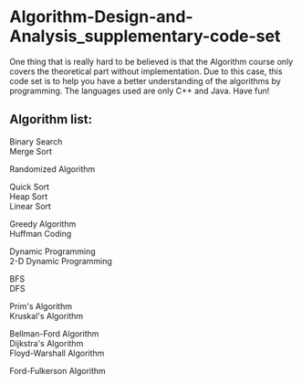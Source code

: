 # Algorithm-Design-and-Analysis_supplementary-code-set
One thing that is really hard to be believed is that the Algorithm course only covers the theoretical part without implementation. Due to this case, this code set is to help you have a better understanding of the algorithms by programming. The languages used are only C++ and Java. Have fun!

## Algorithm list:
Binary Search  
Merge Sort  
  
Randomized Algorithm  

Quick Sort  
Heap Sort  
Linear Sort  
  
Greedy Algorithm  
Huffman Coding  
  
Dynamic Programming  
2-D Dynamic Programming  
  
BFS  
DFS  
  
Prim's Algorithm  
Kruskal's Algorithm  
  
Bellman-Ford Algorithm  
Dijkstra's Algorithm  
Floyd-Warshall Algorithm  
  
Ford-Fulkerson Algorithm  
